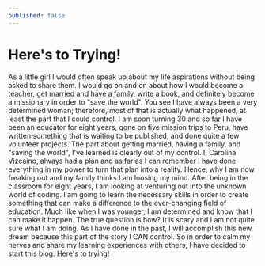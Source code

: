 ```yaml
---
published: false
---
```


# Here's to Trying!

As a little girl I would often speak up about my life aspirations without being asked to share them.  I would go on and on about how I would become a teacher, get married and have a family, write a book, and definitely become a missionary in order to "save the world".  You see I have always been a very determined woman; therefore, most of that is actually what happened, at least the part that I could control.  I am soon turning 30 and so far I have been an educator for eight years, gone on five mission trips to Peru, have written something that is waiting to be published, and done quite a few volunteer projects.  The part about getting married, having a family, and "saving the world", I've learned is clearly out of my control.  I, Carolina Vizcaino, always had a plan and as far as I can remember I have done everything in my power to turn that plan into a reality.  Hence, why I am now freaking out and my family thinks I am loosing my mind.  After being in the classroom for eight years, I am looking at venturing out into the unknown world of coding.   I am going to learn the necessary skills in order to create something that can make a difference to the ever-changing field of education.  Much like when I was younger, I am determined and know that I can make it happen.  The true question is how?  It is scary and I am not quite sure what I am doing.  As I have done in the past,  I will accomplish this new dream because this part of the story I CAN control.  So in order to calm my nerves and share my learning experiences with others, I have decided to start this blog.  Here's to trying!